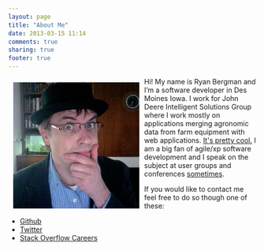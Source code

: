 ```yaml
---
layout: page
title: "About Me"
date: 2013-03-15 11:14
comments: true
sharing: true
footer: true
---
```


<img src="/assets/images/me.jpeg" alt="I have a hat" align="left" hspace="10" vspace="10" />

Hi! My name is Ryan Bergman and I&#8217;m a software developer in Des Moines Iowa. I work for 
John Deere Intelligent Solutions Group where I work mostly on applications merging agronomic data from
farm equipment with web applications. <a href="http://vimeo.com/45697095">It's pretty cool.</a>
I am a big fan of agile/xp software development and I speak on the subject at user groups and conferences 
<a href="http://submit2012.agilealliance.org/node/14962">sometimes</a>.


If you would like to contact me feel free to do so though one of these:


* <a href="https://github.com/ryber">Github</a>
* <a href="https://twitter.com/ryber">Twitter</a>
* <a href="http://careers.stackoverflow.com/ryber">Stack Overflow Careers</a>
